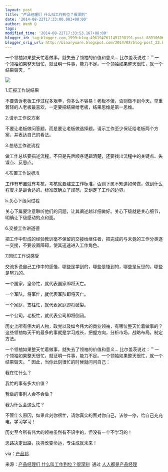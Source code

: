 ```yaml
---
layout: post
title: "产品经理们 什么叫工作到位？很深刻"
date: '2014-08-22T17:33:00.003+08:00'
author: Wenh Q
tags:
modified_time: '2014-08-22T17:33:53.167+08:00'
blogger_id: tag:blogger.com,1999:blog-4961947611491238191.post-8891060646161644726
blogger_orig_url: http://binaryware.blogspot.com/2014/08/blog-post_22.html
---
```


一个领袖如果整天忙着做事，就失去了领袖的价值和意义...
比尔盖茨说过：＂一个领袖如果整天很忙，就证明一件事，能力不足。一个领袖如果整天很忙，就一个结果毁灭。＂



![](https://images-blogger-opensocial.googleusercontent.com/gadgets/proxy?url=http%3A%2F%2Fimage.woshipm.com%2Fwp-files%2F2014%2F08%2Fac11871699d76c88b0a163d6e0c4fbc9.jpg&container=blogger&gadget=a&rewriteMime=image%2F*)



1.汇报工作说结果



不要告诉老板工作过程多艰辛，你多么不容易！老板不傻，否则做不到今天。举重若轻的人老板最喜欢，一定要把结果给老板，结果思维是第一思维。



2.请示工作说方案



不要让老板做问答题，而是要让老板做选择题。请示工作至少保证给老板两个方案，并表达自己的看法。



3.总结工作说流程



做工作总结要描述流程，不只是先后顺序逻辑清楚，还要找出流程中的关键点、失误点、反思点。



4.布置工作说标准



工作有布置就有考核，考核就要建立工作标准，否则下属不知道如何做，做到什么程度才是最合适的。标准既确立了规范，又划定了工作的边界。



5.关心下级问过程



关心下属要注意聆听他们的问题，让其阐述越详细做好。关心下级就是关心细节，明确让下级感动的点和面。



6.交接工作讲道德



把工作中形成的经验教训毫不保留的交接给继任者，把完成的与未竟的工作分类逐一交接，不要设置障碍，使其迅速进入工作角色。



7.回忆工作说感受



交流多说自己工作中的感悟，哪些是学到的，哪些是悟到的，哪些是反思的，哪些是努力的。

一个国家，皇帝忙，就代表国家即将灭亡。

一个军队，将军忙，就代表军队即将灭亡。

一个家庭，支柱忙，就代表家庭即将破裂。

一个公司，老板忙，就代表公司即将倒闭。



历史上所有伟大的人物，政党以及如今伟大的商业领袖，有哪位整天忙着做事的？这些领袖每天干的最多的事就是学习成长，把握方向，分析市场，战略布局，制定方法。



一个领袖如果整天忙着做事，就失去了领袖的价值和意义...
比尔盖茨说过：＂一个领袖如果整天很忙，就证明一件事，能力不足。一个领袖如果整天很忙，就一个结果毁灭。＂因此，当你此刻很忙的时候就问问自己：

我在忙什么？

我忙的事有多大价值？

我做的事别人会不会做？

我为什么会这么忙？



不管什么原因，如果此刻你很忙，请你真实的面对你自己，该停一停，给自己充充电，学习学习！



历史至今所有伟大的领袖虽然有不识字的，但没有一个不学习的！



思路决定出路，抉择改变命运，专注成就未来！



via：[产品邦](http://www.masterchat.cn/exp/201407/00000846.html)


来源：[产品经理们
什么叫工作到位？很深刻](http://www.woshipm.com/pmd/97661.html)  通过 [人人都是产品经理](http://www.woshipm.com/)
